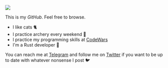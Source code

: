 <a href="https://www.codewars.com/users/edfloreshz"><img src="https://www.codewars.com/users/edfloreshz/badges/large"/><a/>
  
This is my *GitHub*. Feel free to browse. 
- I like cats 🐈 
- I practice archery every weekend 🏹
- I practice my programming skills at [CodeWars](https://www.codewars.com)
- I'm a Rust developer 🦀

You can reach me at [Telegram](https://telegram.me/edfloreshz) and follow me on [Twitter](https://twitter.com/edfloreshz) if you want to be up to date with whatever nonsense I post 🐦

